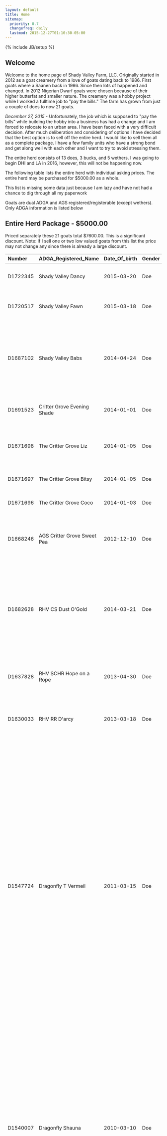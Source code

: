 ```yaml
---
layout: default
title: Home
sitemap:
  priority: 0.7
  changefreq: daily
  lastmod: 2015-12-27T01:10:30-05:00
---
```

{% include JB/setup %}

## Welcome

Welcome to the home page of Shady Valley Farm, LLC. Originally started in 2012 as a goat creamery from a love of
goats dating back to 1986. First goats where a Saanen back in 1986. Since then lots of happened and changed. In 2012
Nigerian Dwarf goats were chosen because of their higher butterfat and smaller nature. The creamery was a hobby project
while I worked a fulltime job to "pay the bills." The farm has grown from just a couple of does to now 21 goats.

*December 27, 2015* - Unfortunately, the job which is supposed to "pay the bills" while building the hobby into a business
has had a change and I am forced to relocate to an urban area. I have been faced with a very difficult decision. After much deliberation and considering of options
I have decided that the best option is to sell off the entire herd. I would like to sell them all as a complete package. I have
a few family units who have a strong bond and get along well with each other and I want to try to avoid stressing them.

The entire herd consists of 13 does, 3 bucks, and 5 wethers.  I was going to begin DHI and LA in 2016, however, this will not be
happening now. 

The following table lists the entire herd with individual asking prices. The entire herd may be purchased for $5000.00 as a whole.

This list is missing some data just because I am lazy and have not had a chance to dig through all my paperwork

Goats are dual ADGA and AGS registered/registerable (except wethers). Only ADGA information is listed below

## Entire Herd Package - $5000.00

Priced separately these 21 goats total $7600.00. This is a significant discount.  Note: If I sell one or two low valued goats from this list the price may not
change any since there is already a large discount.

|Number|ADGA_Registered_Name|Date_Of_birth|Gender|Price|Notes
|:----------|:-------|:-------|:-------|:-------|:-------
|D1722345|Shady Valley Dancy|2015-03-20|Doe|$400.00|Shy with people but warms up quickly
|D1720517|Shady Valley Fawn|2015-03-18|Doe|$400.00|Loves attention but has her moments of shyness
|D1687102|Shady Valley Babs|2014-04-24|Doe|$400.00|Exposed to Storm on 2015-10-20. Not confirmed. She is very very shy. Does not like being around people.
|D1691523|Critter Grove Evening Shade|2014-01-01|Doe|$350.00|Pretty friendly but likes to be alone. Can be bossy
|D1671698|The Critter Grove Liz|2014-01-05|Doe|$350.00|Friendly and likes to be around people. Mother of Baxter.
|D1671697|The Critter Grove Bitsy|2014-01-05|Doe|$350.00|She's very friendly. She likes attention.
|D1671696|The Critter Grove Coco|2014-01-03|Doe|$350.00|Friendly, but likes to be alone
|D1668246|AGS Critter Grove Sweet Pea|2012-12-10|Doe|$350.00|Friendly but bossy. She's mother of Babs, Roger, Buster, and Fawn.
|D1682628|RHV CS Dust O'Gold|2014-03-21|Doe|$450.00|Exposed to Storm on 2015-10-20. Not confirmed. Friendly after warming up to you. Bonded very closely with Shauna
|D1637828|RHV SCHR Hope on a Rope|2013-04-30|Doe|$450.00|Exposed to Storm on 2015-10-20. Not confirmed. Shy but friendly.
|D1630033|RHV RR D'arcy|2013-03-18|Doe|$450.00|A little shy with people unless food is involved. Mother of Dancy
|D1547724|Dragonfly T Vermeil|2011-03-15|Doe|$400.00|Exposed to Storm on 2015-10-20. Not confirmed. Only half udder is working.  Very friendly and likes to be around people. Likes to have her head scratched. She is one of my all time favorite goats. She has a nick name of "big momma" and has a personality everyone likes. She is getting up there and age and may not be breedable for more than another season or two, however, she makes a great herd companion and farm pet.
|D1540007|Dragonfly Shauna|2010-03-10|Doe|$400.00|Exposed to Storm on 2015-10-20. Not confirmed. Very friendly and motherly. Tends to be a loner away from other goats except Dusty. She acts like a mom to dusty even though they aren't related. Like Mei she's getting up there in age but is a great herd companion and farm pet.
|D1687189|RHV CS Frodo|2014-04-13|Buck|$500.00|Enjoys attention from people
|D1630035|RHV Mizzou Mystique|2013-03-19|Buck|$1000.00|Friendly, likes attention. Has great bloodlines.
|D1566378|Dragonfly IH Perfect Storm|2010-08-02|Buck|$500.00|Friendly and has great bloodlines
| |Shady Valley Roger |2014-04-24|Wether|$100.00|Friendliest of all the goats. The complete opposite of his sister babs. He would rather be around people than other goats.
| |Shady Valley Buster|2014-04-24|Wether|$100.00|Roger's brother. They are very close and tend to stay together
| |Shady Valley Baxter|2015-04-18|Wether|$100.00|Very little and shy. Tends to stick with his dam, Liz.
| |Amigo|2013-03-17|Wether|$100.00|Friendly and playful. Likes to unzip things. Great companion to the bucks
| |Buddy|2013-05-29|Wether|$100.00|Has a scur. Can be a bully when with does but makes a good buck companion. He's full brother to Sweet Pea and half to Liz, Coco, Bitsy, Eve

## Select Groups

I'm grouping together smaller groups of goats. These groups are discounted.  I would consider swapping around some goats in these groups, however, the reason I'm selling is because
I can not keep them I will not put myself in a situation to end up with one or two goats who can't be sold. So please keep this in mind when inquiring. 

### Group 1 - $700.00

This is good group for those wanting to just get a couple of does to start out with and some companion wethers.  I am willing to put Storm into this group for a total of $1000.00.

|Number|ADGA_Registered_Name|Date_Of_birth|Gender
|:----------|:-------|:-------|:-------|:--------
|D1722345|Shady Valley Dancy|2015-03-20|Doe
|D1720517|Shady Valley Fawn|2015-03-18|Doe
| |Shady Valley Roger|2014-04-24|Wether
| |Shady Valley Buster|2014-04-24|Wether


### Group 2 - $1000.00

This group includes a non-related buck (except for Baxter who is Frodo's son). Baxter is small and does well with his dam Liz. I want to keep these two together.

|Number|ADGA_Registered_Name|Date_Of_birth|Gender
|:----------|:-------|:-------|:-------|:-------
|D1691523|Critter Grove Evening Shade|2014-01-01|Doe
|D1687189|RHV CS Frodo|2014-04-13|Buck
|D1687102|Shady Valley Babs|2014-04-24|Doe
|D1671698|The Critter Grove Liz|2014-01-05|Doe
| |Shady Valley Baxter|2015-04-18|Wether

### Group 3 - $1500.00

This group includes Shauna and Dusty who are well bonded and Mizzou my most often inquired about buck. Buddy is included as a companion for Mizzou

|Number|ADGA_Registered_Name|Date_Of_birth|Gender
|:----------|:-------|:-------|:-------|:-------
|D1540007|Dragonfly Shauna|2010-03-10|Doe
|D1682628|RHV CS Dust O'Gold|2014-03-21|Doe
|D1630035|RHV Mizzou Mystique|2013-03-19|Buck
| |Shady Valley Buddy|2013-05-29|Wether


### Group 4 - $1000.00

This group includes Hope and D'Arcy who are bonded along with Mei and Sweet Pea.

|Number|ADGA_Registered_Name|Date_Of_birth|Gender
|:----------|:-------|:-------|:-------|:--------
|D1637828|RHV SCHR Hope on a Rope|2013-04-30|Doe
|D1630033|RHV RR D'arcy|2013-03-18|Doe
|D1547724|Dragonfly T Vermeil|2011-03-15|Doe
|D1668246|AGS Critter Grove Sweet Pea|2012-12-10|Doe

### Group 5 - $1000.00

This group includes 2 sisters and a buck with a whether

|Number|Barn Name|ADGA_Registered_Name|Date_Of_birth|Gender
|:----------|:-------|:-------|:-------|:-------|:-------
|D1671697|Bitsy|The Critter Grove Bitsy|2014-01-05|Doe
|D1671696|Coco|The Critter Grove Coco|2014-01-03|Doe
|D1566378|Storm|Dragonfly IH Perfect Storm|2010-08-02|Buck
| |Amigo|2013-03-17|Wether


# Individual Sales

I am beginning to accept requests for individual goats, however, I'll give preference to group purchses.  I won't sell a goat to live alone. Goats need companionship of other goats in order to be happy. There is
an old saying "A lonely goat is a dead goat."   Wethers make great pets and are better pets than does. Please consider this when asking about does as pets.

Please keep in mind that my goal is to sell the entire herd before the end of February. I have some individual goats who I get constant requests for and others with very little interest. If you're willing to take a low interest goat (such 
as a wether or older doe) I'll make a better deal than just the high demand goats.  I don't want to be stuck with one or two goats with no demand.

I have more in each goat than they are individually priced. I'm taking a huge loss on this herd but I need to move them soon. 

The information on this site is a bit dated. Not all goats are listed under "Goats"  but the above table is up-to-date and accurate. I'll be updating pics and information on individual goat pages as time permits.

All goats are due for CD&T shots in March 2016. Hooves were trimmed in December 2015. I do random fecals to test for internal parasites.

# Contact

<!-- Do not change the code! -->
<a id="foxyform_embed_link_734327" href="http://www.foxyform.com/">foxyform</a>
<script type="text/javascript">
(function(d, t){
   var g = d.createElement(t),
       s = d.getElementsByTagName(t)[0];
   g.src = "http://www.foxyform.com/js.php?id=734327&sec_hash=e72b827275b&width=350px";
   s.parentNode.insertBefore(g, s);
}(document, "script"));
</script>
<!-- Do not change the code! -->


